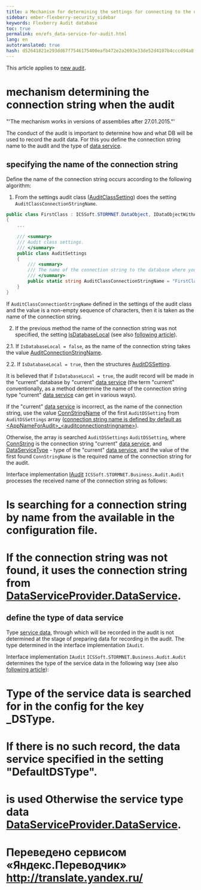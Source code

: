 ```yaml
--- 
title: a Mechanism for determining the settings for connecting to the database audit 
sidebar: ember-flexberry-security_sidebar 
keywords: Flexberry Audit database 
toc: true 
permalink: en/efs_data-service-for-audit.html 
lang: en 
autotranslated: true 
hash: d52641821e293dd67f7546175400eafb472e2a2693e33de52d4107b4cccd94a8 
--- 
```


This article applies to [new audit](fa_audit-web.html). 

# mechanism determining the connection string when the audit 
"'The mechanism works in versions of assemblies after 27.01.2015."' 

The conduct of the audit is important to determine how and what DB will be used to record the audit data. For this you define the connection string name to the audit and the type of [data service](fo_data-service.html). 

## specifying the name of the connection string 
Define the name of the connection string occurs according to the following algorithm: 

1. From the settings audit class ([AuditClassSetting](efs_keep-and-use-audit-settings.html)) does the setting `AuditClassConnectionStringName`. 

```cs
public class FirstClass : ICSSoft.STORMNET.DataObject, IDataObjectWithAuditFields
{
	...	
	
	/// <summary> 
	/// Audit class settings. 
	/// </summary> 
	public class AuditSettings
	{
		/// <summary> 
		/// The name of the connection string to the database where you want to write audit. 
		/// </summary> 
		public static string AuditClassConnectionStringName = "FirstClassConnectionStringName";
	}
}
``` 

If `AuditClassConnectionStringName` defined in the settings of the audit class and the value is a non-empty sequence of characters, then it is taken as the name of the connection string. 

2. If the previous method the name of the connection string was not specified, the setting [IsDatabaseLocal](efs_keep-and-use-audit-settings.html) (see also [following article](efs_audit-win-service.html)). 

2.1. If `IsDatabaseLocal = false`, as the name of the connection string takes the value [AuditConnectionStringName](efs_keep-and-use-audit-settings.html). 

2.2. If `IsDatabaseLocal = true`, then the structures [AuditDSSetting](efs_keep-and-use-audit-settings.html). 

It is believed that if `IsDatabaseLocal = true`, the audit record will be made in the "current" database by "current" [data service](fo_data-service.html) (the term "current" conventionally, as a method determine the name of the connection string type "current" [data service](fo_data-service.html) can get in various ways). 

If the "current" [data service](fo_data-service.html) is incorrect, as the name of the connection string, use the value [ConnStringName](efs_keep-and-use-audit-settings.html) of the first `AuditDSSetting` from `AuditDSSettings` array ([connection string name is defined by default as &lt;AppNameForAudit&gt;_&lt;auditconnectionstringname&gt;](efs_audit-setter.html)). 

Otherwise, the array is searched `AuditDSSettings` `AuditDSSetting`, where [ConnString](efs_keep-and-use-audit-settings.html) is the connection string "current" [data service](fo_data-service.html), and [DataServiceType](efs_keep-and-use-audit-settings.html) - type of the "current" [data service](fo_data-service.html), and the value of the first found `ConnStringName` is the required name of the connection string for the audit. 

Interface implementation [IAudit](efs_i-audit.html) `ICSSoft.STORMNET.Business.Audit.Audit` processes the received name of the connection string as follows: 
# Is searching for a connection string by name from the available in the configuration file. 
# If the connection string was not found, it uses the connection string from [DataServiceProvider.DataService](fo_ds-provider.html). 

## define the type of data service 
Type [service data](fo_data-service.html), through which will be recorded in the audit is not determined at the stage of preparing data for recording in the audit. The type determined in the interface implementation `IAudit`. 

Interface implementation `IAudit` `ICSSoft.STORMNET.Business.Audit.Audit` determines the type of the service data in the following way (see also [following article](efs_audit-win-service.html)): 
# Type of the service data is searched for in the config for the key <connection string Name>_DSType. 
# If there is no such record, the data service specified in the setting "DefaultDSType". 
# is used Otherwise the service type data [DataServiceProvider.DataService](fo_ds-provider.html). 



 # Переведено сервисом «Яндекс.Переводчик» http://translate.yandex.ru/